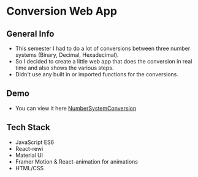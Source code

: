 # Conversion Web App

## General Info
- This semester I had to do a lot of conversions between three number systems (Binary, Decimal, Hexadecimal).
- So I decided to create a little web app that does the conversion in real time and also shows the various steps.
- Didn't use any built in or imported functions for the conversions.

## Demo
- You can view it here [NumberSystemConversion](https://numbersystemconversion.netlify.app)

## Tech Stack
- JavaScript ES6
- React-rewi
- Material UI
- Framer Motion & React-animation for animations
- HTML/CSS